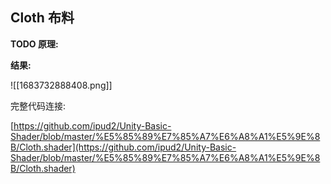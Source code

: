 
  
## Cloth 布料

**TODO 原理:**

**结果:**

![[1683732888408.png]]

完整代码连接:

[https://github.com/ipud2/Unity-Basic-Shader/blob/master/%E5%85%89%E7%85%A7%E6%A8%A1%E5%9E%8B/Cloth.shader](https://github.com/ipud2/Unity-Basic-Shader/blob/master/%E5%85%89%E7%85%A7%E6%A8%A1%E5%9E%8B/Cloth.shader)

